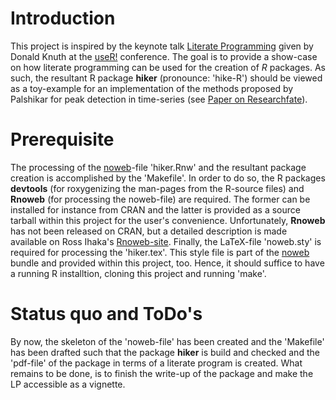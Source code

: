 # Introduction

This project is inspired by the keynote
talk
[Literate Programming](http://schedule.user2016.org/event/7BaH/literate-programming) given
by Donald Knuth at the [useR!](http://user2016.org/) conference. The
goal is to provide a show-case on how literate programming can be used
for the creation of *R* packages. As such, the resultant R package
**hiker** (pronounce: 'hike-R') should be viewed as a toy-example for
an implementation of the methods proposed by Palshikar for peak
detection in time-series
(see
[Paper on Researchfate](https://www.researchgate.net/publication/228853276_Simple_Algorithms_for_Peak_Detection_in_Time-Series)). 

# Prerequisite

The processing of the [noweb](http://www.cs.tufts.edu/~nr/noweb/)-file
'hiker.Rnw' and the resultant package creation is accomplished by the
'Makefile'. In order to do so, the R packages **devtools** (for
roxygenizing the man-pages from the R-source files) and
**Rnoweb** (for processing the noweb-file) are required. The former
can be installed for instance from CRAN and the latter is provided as
a source tarball within this project for the user's
convenience. Unfortunately, **Rnoweb** has not been released on CRAN,
but a detailed description is made available on Ross Ihaka's
[Rnoweb-site](https://www.stat.auckland.ac.nz/~ihaka/software/Rnoweb/Rnoweb.html). Finally,
the LaTeX-file 'noweb.sty' is required for processing the
'hiker.tex'. This style file is part of
the [noweb](http://www.cs.tufts.edu/~nr/noweb/) bundle and provided
within this project, too. Hence, it should suffice to have a running R
installtion, cloning this project and running 'make'. 

# Status quo and ToDo's

By now, the skeleton of the 'noweb-file' has been created and the
'Makefile' has been drafted such that the package **hiker** is build
and checked and the 'pdf-file' of the package in terms of a literate
program is created. 
What remains to be done, is to finish the write-up of the package and
make the LP accessible as a vignette.


